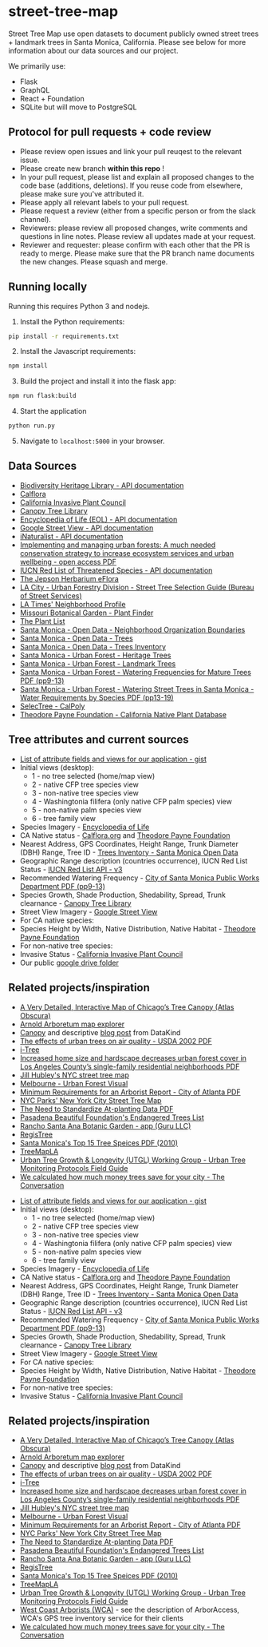 # street-tree-map

Street Tree Map use open datasets to document publicly owned street trees + landmark trees in Santa Monica, California. Please see below for more information about our data sources and our project.

We primarily use:
- Flask
- GraphQL
- React + Foundation
- SQLite but will move to PostgreSQL

## Protocol for pull requests + code review

- Please review open issues and link your pull reuqest to the relevant issue.
- Please create new branch __within this repo__ !
- In your pull request, please list and explain all proposed changes to the code base (additions, deletions). If you reuse code from elsewhere, please make sure you've attributed it.
- Please apply all relevant labels to your pull request.
- Please request a review (either from a specific person or from the slack channel).
- Reviewers: please review all proposed changes, write comments and questions in line notes. Please review all updates made at your request.
- Reviewer and requester: please confirm with each other that the PR is ready to merge. Please make sure that the PR branch name documents the new changes. Please squash and merge.

## Running locally

Running this requires Python 3 and nodejs.

1. Install the Python requirements:

```bash
pip install -r requirements.txt
```

2. Install the Javascript requirements:

```bash
npm install
```

3. Build the project and install it into the flask app:

```bash
npm run flask:build
```

4. Start the application

```bash
python run.py
```

5. Navigate to `localhost:5000` in your browser.

## Data Sources

- [Biodiversity Heritage Library - API documentation](https://www.biodiversitylibrary.org/api2/docs/docs.html)
- [Calflora](http://www.calflora.org/)
- [California Invasive Plant Council](http://www.cal-ipc.org/plants/inventory/)
- [Canopy Tree Library](https://canopy.org/tree-info/canopy-tree-library/)
- [Encyclopedia of Life (EOL) - API documentation](http://eol.org/api)
- [Google Street View - API documentation](https://developers.google.com/maps/documentation/streetview/)
- [iNaturalist - API documentation](https://www.inaturalist.org/pages/api+reference)
- [Implementing and managing urban forests: A much needed conservation strategy to increase ecosystem services and urban wellbeing - open access PDF](https://www.sciencedirect.com/science/article/pii/S0304380017300960?via%3Dihub)
- [IUCN Red List of Threatened Species - API documentation](http://apiv3.iucnredlist.org/)
- [The Jepson Herbarium eFlora](http://ucjeps.berkeley.edu/eflora/)
- [LA City - Urban Forestry Division - Street Tree Selection Guide (Bureau of Street Services)](http://bss.lacity.org/urbanforestry/streettreeselectionguide.htm)
- [LA Times' Neighborhood Profile](http://maps.latimes.com/neighborhoods/neighborhood/santa-monica/)
- [Missouri Botanical Garden - Plant Finder](http://www.missouribotanicalgarden.org/plantfinder/plantfindersearch.aspx)
- [The Plant List](http://www.theplantlist.org/)
- [Santa Monica - Open Data - Neighborhood Organization Boundaries](https://data.smgov.net/Public-Assets/Neighborhood-Organization-Boundaries/juzu-tcbz/data)
- [Santa Monica - Open Data - Trees](https://data.smgov.net/Public-Assets/Trees/ekya-mi9c)
- [Santa Monica - Open Data - Trees Inventory](https://data.smgov.net/Public-Assets/Trees-Inventory/w8ue-6cnd)
- [Santa Monica - Urban Forest - Heritage Trees](https://www.smgov.net/Portals/UrbanForest/content.aspx?id=53687092939)
- [Santa Monica - Urban Forest - Landmark Trees](https://www.smgov.net/Portals/UrbanForest/content.aspx?id=53687091867)
- [Santa Monica - Urban Forest - Watering Frequencies for Mature Trees PDF (pp9-13)](https://www.smgov.net/uploadedFiles/Portals/UrbanForest/FINAL%20Trees%20Watering%20Guidelines.pdf)
- [Santa Monica - Urban Forest - Watering Street Trees in Santa Monica - Water Requirements by Species PDF (pp13-19)](https://www.smgov.net/uploadedFiles/Portals/UrbanForest/Maintenance/WateringStreetTrees.pdf)
- [SelecTree - CalPoly](https://selectree.calpoly.edu/)
- [Theodore Payne Foundation - California Native Plant Database](http://www.theodorepayne.org/mediawiki/index.php?title=California_Native_Plant_Library)

## Tree attributes and current sources

- [List of attribute fields and views for our application - gist](https://gist.github.com/Reltre/6554dfc430986803553d84742f1b88a9)
- Initial views (desktop):
  - 1 - no tree selected (home/map view)
  - 2 - native CFP tree species view
  - 3 - non-native tree species view
  - 4 - Washingtonia filifera (only native CFP palm species) view
  - 5 - non-native palm species view
  - 6 - tree family view
- Species Imagery - [Encyclopedia of Life](http://eol.org/api)
- CA Native status - [Calflora.org](www.calflora.org) and [Theodore Payne Foundation](http://www.theodorepayne.org/mediawiki/index.php?title=California_Native_Plant_Library)
- Nearest Address, GPS Coordinates, Height Range, Trunk Diameter (DBH) Range, Tree ID - [Trees Inventory - Santa Monica Open Data](https://data.smgov.net/Public-Assets/Trees-Inventory/w8ue-6cnd)
- Geographic Range description (countries occurrence), IUCN Red List Status - [IUCN Red List API - v3](http://apiv3.iucnredlist.org/)
- Recommended Watering Frequency - [City of Santa Monica Public Works Department PDF (pp9-13)](https://www.smgov.net/uploadedFiles/Portals/UrbanForest/FINAL%20Trees%20Watering%20Guidelines.pdf)
- Species Growth, Shade Production, Shedability, Spread, Trunk clearnance - [Canopy Tree Library](https://canopy.org/tree-info/canopy-tree-library/)
- Street View Imagery - [Google Street View](https://developers.google.com/maps/documentation/streetview/)
- For CA native species:
- Species Height by Width, Native Distribution, Native Habitat - [Theodore Payne Foundation](http://www.theodorepayne.org/mediawiki/index.php?title=California_Native_Plant_Library)
- For non-native tree species:
- Invasive Status - [California Invasive Plant Council](https://www.cal-ipc.org/plants/inventory/)
- Our public [google drive folder](https://drive.google.com/drive/u/1/folders/1PfSpH5yuydJEK-sD-PPTXcj9jHA6QLi4)

## Related projects/inspiration

- [A Very Detailed, Interactive Map of Chicago’s Tree Canopy (Atlas Obscura)](https://www.atlasobscura.com/articles/chicago-tree-canopy-map-2017)
- [Arnold Arboretum map explorer](https://arboretum.harvard.edu/explorer/?utm_source=topnav&utm_medium=nav&utm_campaign=top-menu-map)
- [Canopy](https://github.com/seeread/canopy) and descriptive [blog post](http://www.datakind.org/projects/out-on-a-limb-for-data) from DataKind
- [The effects of urban trees on air quality - USDA 2002 PDF](https://www.nrs.fs.fed.us/units/urban/local-resources/downloads/Tree_Air_Qual.pdf)
- [i-Tree](https://www.itreetools.org/)
- [Increased home size and hardscape decreases urban forest cover in Los Angeles County’s single-family residential neighborhoods PDF](http://johnwilson.usc.edu/wp-content/uploads/2018/03/Increased-home-size-and-hardscape-decreases-urban-forest-cover-in-Los-Angeles-Countys-single-family-residential-neighborhoods.pdf)
- [Jill Hubley's NYC street tree map](https://github.com/jhubley/street-trees)
- [Melbourne - Urban Forest Visual](http://melbourneurbanforestvisual.com.au/)
- [Minimum Requirements for an Arborist Report - City of Atlanta PDF](https://www.atlantaga.gov/home/showdocument?id=20151)
- [NYC Parks' New York City Street Tree Map](https://tree-map.nycgovparks.org/)
- [The Need to Standardize At-planting Data PDF](https://urbanforestry.indiana.edu/doc/publications/2015-need-to-standardize.pdf)
- [Pasadena Beautiful Foundation's Endangered Trees List](http://www.pasadenabeautiful.org/green-links/endangered-trees-list/)
- [Rancho Santa Ana Botanic Garden - app (Guru LLC)](https://itunes.apple.com/us/app/rancho-santa-ana-botanic-garde/id1389785599?mt=8)
- [RegisTree](http://www.vision.caltech.edu/registree/)
- [Santa Monica's Top 15 Tree Speices PDF (2010)](http://csmgisweb.smgov.net/docs/mapcatalog/trees.pdf)
- [TreeMapLA](https://www.opentreemap.org/latreemap/map/)
- [Urban Tree Growth & Longevity (UTGL) Working Group - Urban Tree Monitoring Protocols Field Guide](http://www.urbantreegrowth.org/field-guide.html)
- [We calculated how much money trees save for your city - The Conversation](http://theconversation.com/we-calculated-how-much-money-trees-save-for-your-city-95198)

* [List of attribute fields and views for our application - gist](https://gist.github.com/Reltre/6554dfc430986803553d84742f1b88a9)
* Initial views (desktop):
  - 1 - no tree selected (home/map view)
  - 2 - native CFP tree species view
  - 3 - non-native tree species view
  - 4 - Washingtonia filifera (only native CFP palm species) view
  - 5 - non-native palm species view
  - 6 - tree family view
* Species Imagery - [Encyclopedia of Life](http://eol.org/api)
* CA Native status - [Calflora.org](www.calflora.org) and [Theodore Payne Foundation](http://www.theodorepayne.org/mediawiki/index.php?title=California_Native_Plant_Library)
* Nearest Address, GPS Coordinates, Height Range, Trunk Diameter (DBH) Range, Tree ID - [Trees Inventory - Santa Monica Open Data](https://data.smgov.net/Public-Assets/Trees-Inventory/w8ue-6cnd)
* Geographic Range description (countries occurrence), IUCN Red List Status - [IUCN Red List API - v3](http://apiv3.iucnredlist.org/)
* Recommended Watering Frequency - [City of Santa Monica Public Works Department PDF (pp9-13)](https://www.smgov.net/uploadedFiles/Portals/UrbanForest/FINAL%20Trees%20Watering%20Guidelines.pdf)
* Species Growth, Shade Production, Shedability, Spread, Trunk clearnance - [Canopy Tree Library](https://canopy.org/tree-info/canopy-tree-library/)
* Street View Imagery - [Google Street View](https://developers.google.com/maps/documentation/streetview/)
* For CA native species:
* Species Height by Width, Native Distribution, Native Habitat - [Theodore Payne Foundation](http://www.theodorepayne.org/mediawiki/index.php?title=California_Native_Plant_Library)
* For non-native tree species:
* Invasive Status - [California Invasive Plant Council](https://www.cal-ipc.org/plants/inventory/)

## Related projects/inspiration

- [A Very Detailed, Interactive Map of Chicago’s Tree Canopy (Atlas Obscura)](https://www.atlasobscura.com/articles/chicago-tree-canopy-map-2017)
- [Arnold Arboretum map explorer](https://arboretum.harvard.edu/explorer/?utm_source=topnav&utm_medium=nav&utm_campaign=top-menu-map)
- [Canopy](https://github.com/seeread/canopy) and descriptive [blog post](http://www.datakind.org/projects/out-on-a-limb-for-data) from DataKind
- [The effects of urban trees on air quality - USDA 2002 PDF](https://www.nrs.fs.fed.us/units/urban/local-resources/downloads/Tree_Air_Qual.pdf)
- [i-Tree](https://www.itreetools.org/)
- [Increased home size and hardscape decreases urban forest cover in Los Angeles County’s single-family residential neighborhoods PDF](http://johnwilson.usc.edu/wp-content/uploads/2018/03/Increased-home-size-and-hardscape-decreases-urban-forest-cover-in-Los-Angeles-Countys-single-family-residential-neighborhoods.pdf)
- [Jill Hubley's NYC street tree map](https://github.com/jhubley/street-trees)
- [Melbourne - Urban Forest Visual](http://melbourneurbanforestvisual.com.au/)
- [Minimum Requirements for an Arborist Report - City of Atlanta PDF](https://www.atlantaga.gov/home/showdocument?id=20151)
- [NYC Parks' New York City Street Tree Map](https://tree-map.nycgovparks.org/)
- [The Need to Standardize At-planting Data PDF](https://urbanforestry.indiana.edu/doc/publications/2015-need-to-standardize.pdf)
- [Pasadena Beautiful Foundation's Endangered Trees List](http://www.pasadenabeautiful.org/green-links/endangered-trees-list/)
- [Rancho Santa Ana Botanic Garden - app (Guru LLC)](https://itunes.apple.com/us/app/rancho-santa-ana-botanic-garde/id1389785599?mt=8)
- [RegisTree](http://www.vision.caltech.edu/registree/)
- [Santa Monica's Top 15 Tree Speices PDF (2010)](http://csmgisweb.smgov.net/docs/mapcatalog/trees.pdf)
- [TreeMapLA](https://www.opentreemap.org/latreemap/map/)
- [Urban Tree Growth & Longevity (UTGL) Working Group - Urban Tree Monitoring Protocols Field Guide](http://www.urbantreegrowth.org/field-guide.html)
- [West Coast Arborists (WCA)](https://westcoastarborists.com/services) - see the description of ArborAccess, WCA's GPS tree inventory service for their clients
- [We calculated how much money trees save for your city - The Conversation](http://theconversation.com/we-calculated-how-much-money-trees-save-for-your-city-95198)
